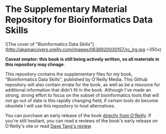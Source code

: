 # The Supplementary Material Repository for Bioinformatics Data Skills

![The cover of "Bioinformatics Data Skills"](http://akamaicovers.oreilly.com/images/0636920030157/rc_lrg.jpg =350x)

**Caveat emptor: this book is still being actively written, so all materials in
this repository may chnage**.

This repository contains the supplementary files for my book, "Bioinformatics
Data Skills", published by O'Reilly Media. This Github repository will also
contain errata for the book, as well as be a resource for additional
information that didn't fit in the book. Although I've made an strong, strong
effort to focus on the subset of bioinformatics tools that will not go out of
date is this rapidly changing field, if certain tools do become obsolete I will
use this repository to host alternatives.

You can purchase an early release of the book [directly from
O'Reilly](http://shop.oreilly.com/product/0636920030157.do). If you're still
hesitant, you can read a reviews of the book's early release on O'Reilly's site
or read [Dave Tang's
review](http://davetang.org/muse/2014/04/03/bioinformatics-data-skills/).

